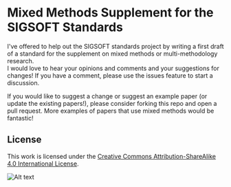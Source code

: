 # Mixed Methods Supplement for the SIGSOFT Standards

I've offered to help out the SIGSOFT standards project by writing a first draft of a standard
for the supplement on mixed methods or multi-methodology research.  
I would love to hear your opinions and comments and your suggestions for changes! 
If you have a comment, please use the issues feature to start a discussion. 

If you would like to suggest a change or suggest an example paper (or update the existing papers!), please consider forking this repo and open a pull request.
More examples of papers that use mixed methods would be fantastic!

## License
This work is licensed under the [Creative Commons Attribution-ShareAlike 4.0 International License](http://creativecommons.org/licenses/by-sa/4.0/).

![Alt text](https://i.creativecommons.org/l/by-sa/4.0/88x31.png "Creative Commons Attribution-ShareAlike 4.0 International License")